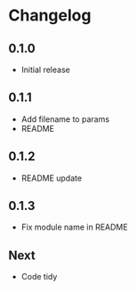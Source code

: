 # Changelog

## 0.1.0

* Initial release

## 0.1.1

* Add filename to params
* README

## 0.1.2

* README update

## 0.1.3

* Fix module name in README

## Next

* Code tidy
